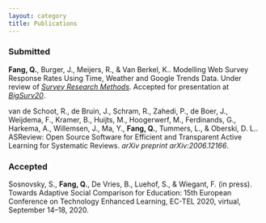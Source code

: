 ```yaml
---
layout: category
title: Publications
---
```


### Submitted
**Fang, Q.**, Burger, J., Meijers, R., & Van Berkel, K.. Modelling Web Survey Response Rates Using Time, Weather and Google Trends Data. Under review of *[Survey Research Methods](https://ojs.ub.uni-konstanz.de/srm)*. Accepted for presentation at *[BigSurv20](https://www.bigsurv20.org/)*. 

van de Schoot, R., de Bruin, J., Schram, R., Zahedi, P., de Boer, J., Weijdema, F., Kramer, B., Huijts, M., Hoogerwerf, M., Ferdinands, G., Harkema, A., Willemsen, J., Ma, Y., **Fang, Q.**, Tummers, L., & Oberski, D. L.. ASReview: Open Source Software for Efficient and Transparent Active Learning for Systematic Reviews. *arXiv preprint arXiv:2006.12166*.

### Accepted
Sosnovsky, S., **Fang, Q.**, De Vries, B., Luehof, S., & Wiegant, F. (in press). Towards Adaptive Social Comparison for Education: 15th European Conference on Technology Enhanced Learning, EC-TEL 2020, virtual, September 14–18, 2020.
